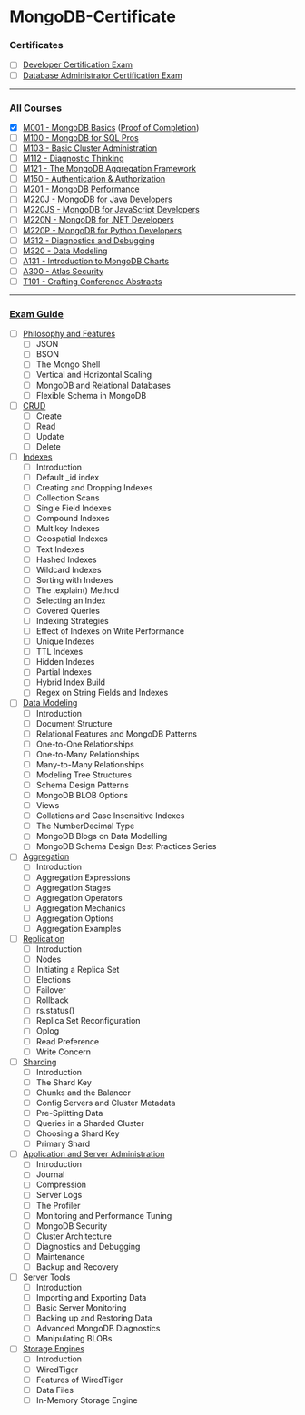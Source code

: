 # MongoDB-Certificate

### Certificates

- [ ] [Developer Certification Exam](https://university.mongodb.com/certification/developer/about)
- [ ] [Database Administrator Certification Exam](https://university.mongodb.com/certification/dba/about)

---

### All Courses
- [x] [M001 - MongoDB Basics](https://university.mongodb.com/courses/M001/about) ([Proof of Completion](https://university.mongodb.com/course_completion/d0409a62-cc6b-4c01-9e53-be644ca704fc))
- [ ] [M100 - MongoDB for SQL Pros](https://university.mongodb.com/courses/M100/about)
- [ ] [M103 - Basic Cluster Administration](https://university.mongodb.com/courses/M103/about)
- [ ] [M112 - Diagnostic Thinking](https://university.mongodb.com/courses/M112/about)
- [ ] [M121 - The MongoDB Aggregation Framework](https://university.mongodb.com/courses/M121/about)
- [ ] [M150 - Authentication & Authorization](https://university.mongodb.com/courses/M150/about)
- [ ] [M201 - MongoDB Performance](https://university.mongodb.com/courses/M201/about)
- [ ] [M220J - MongoDB for Java Developers](https://university.mongodb.com/courses/M220J/about)
- [ ] [M220JS - MongoDB for JavaScript Developers](https://university.mongodb.com/courses/M220JS/about)
- [ ] [M220N - MongoDB for .NET Developers](https://university.mongodb.com/courses/M220N/about)
- [ ] [M220P - MongoDB for Python Developers](https://university.mongodb.com/courses/M220P/about)
- [ ] [M312 - Diagnostics and Debugging](https://university.mongodb.com/courses/M312/about)
- [ ] [M320 - Data Modeling](https://university.mongodb.com/courses/M320/about)
- [ ] [A131 - Introduction to MongoDB Charts](https://university.mongodb.com/courses/A131/about)
- [ ] [A300 - Atlas Security](https://university.mongodb.com/courses/A300/about)
- [ ] [T101 - Crafting Conference Abstracts](https://university.mongodb.com/courses/T101/about)

---

### [Exam Guide](https://university.mongodb.com/exam/guide)

- [ ] [Philosophy and Features](https://university.mongodb.com/exam/guide#philosophy-and-features)
  - [ ] JSON
  - [ ] BSON
  - [ ] The Mongo Shell
  - [ ] Vertical and Horizontal Scaling
  - [ ] MongoDB and Relational Databases
  - [ ] Flexible Schema in MongoDB
- [ ] [CRUD](https://university.mongodb.com/exam/guide#crud)
  - [ ] Create
  - [ ] Read
  - [ ] Update
  - [ ] Delete
- [ ] [Indexes](https://university.mongodb.com/exam/guide#indexes)
  - [ ] Introduction
  - [ ] Default _id index
  - [ ] Creating and Dropping Indexes
  - [ ] Collection Scans
  - [ ] Single Field Indexes
  - [ ] Compound Indexes
  - [ ] Multikey Indexes
  - [ ] Geospatial Indexes
  - [ ] Text Indexes
  - [ ] Hashed Indexes
  - [ ] Wildcard Indexes
  - [ ] Sorting with Indexes
  - [ ] The .explain() Method
  - [ ] Selecting an Index
  - [ ] Covered Queries
  - [ ] Indexing Strategies
  - [ ] Effect of Indexes on Write Performance
  - [ ] Unique Indexes
  - [ ] TTL Indexes
  - [ ] Hidden Indexes
  - [ ] Partial Indexes
  - [ ] Hybrid Index Build
  - [ ] Regex on String Fields and Indexes
- [ ] [Data Modeling](https://university.mongodb.com/exam/guide#data-modeling-developer-only)
  - [ ] Introduction
  - [ ] Document Structure
  - [ ] Relational Features and MongoDB Patterns
  - [ ] One-to-One Relationships
  - [ ] One-to-Many Relationships
  - [ ] Many-to-Many Relationships
  - [ ] Modeling Tree Structures
  - [ ] Schema Design Patterns
  - [ ] MongoDB BLOB Options
  - [ ] Views
  - [ ] Collations and Case Insensitive Indexes
  - [ ] The NumberDecimal Type
  - [ ] MongoDB Blogs on Data Modelling
  - [ ] MongoDB Schema Design Best Practices Series
- [ ] [Aggregation](https://university.mongodb.com/exam/guide#aggregation-developer-only)
  - [ ] Introduction
  - [ ] Aggregation Expressions
  - [ ] Aggregation Stages
  - [ ] Aggregation Operators
  - [ ] Aggregation Mechanics
  - [ ] Aggregation Options
  - [ ] Aggregation Examples
- [ ] [Replication](https://university.mongodb.com/exam/guide#replication)
  - [ ] Introduction
  - [ ] Nodes
  - [ ] Initiating a Replica Set
  - [ ] Elections
  - [ ] Failover
  - [ ] Rollback
  - [ ] rs.status()
  - [ ] Replica Set Reconfiguration
  - [ ] Oplog
  - [ ] Read Preference
  - [ ] Write Concern
- [ ] [Sharding](https://university.mongodb.com/exam/guide#sharding)
  - [ ] Introduction
  - [ ] The Shard Key
  - [ ] Chunks and the Balancer
  - [ ] Config Servers and Cluster Metadata
  - [ ] Pre-Splitting Data
  - [ ] Queries in a Sharded Cluster
  - [ ] Choosing a Shard Key
  - [ ] Primary Shard
- [ ] [Application and Server Administration](https://university.mongodb.com/exam/guide#application-and-server-administration-dba-only)
  - [ ] Introduction
  - [ ] Journal
  - [ ] Compression
  - [ ] Server Logs
  - [ ] The Profiler
  - [ ] Monitoring and Performance Tuning
  - [ ] MongoDB Security
  - [ ] Cluster Architecture
  - [ ] Diagnostics and Debugging
  - [ ] Maintenance
  - [ ] Backup and Recovery
- [ ] [Server Tools](https://university.mongodb.com/exam/guide#server-tools)
  - [ ] Introduction
  - [ ] Importing and Exporting Data
  - [ ] Basic Server Monitoring
  - [ ] Backing up and Restoring Data
  - [ ] Advanced MongoDB Diagnostics
  - [ ] Manipulating BLOBs
- [ ] [Storage Engines](https://university.mongodb.com/exam/guide#storage-engines)
  - [ ] Introduction
  - [ ] WiredTiger
  - [ ] Features of WiredTiger
  - [ ] Data Files
  - [ ] In-Memory Storage Engine
